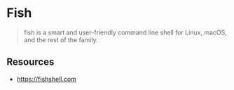 # Fish

> fish is a smart and user-friendly command line shell for Linux, macOS, and the
> rest of the family.

## Resources

- https://fishshell.com
